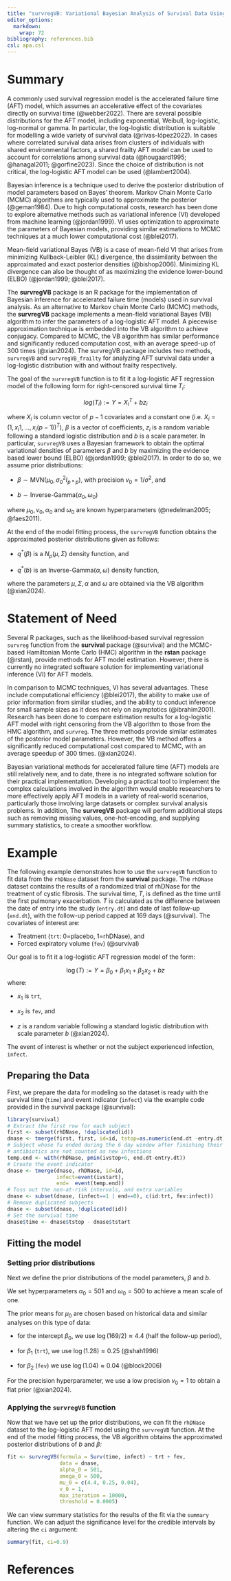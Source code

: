 ```yaml
---
title: "survregVB: Variational Bayesian Analysis of Survival Data Using a Log-Logistic Accelerated Failure Time Model"
editor_options: 
  markdown: 
    wrap: 72
bibliography: references.bib
csl: apa.csl
---
```


# Summary

A commonly used survival regression model is the accelerated failure
time (AFT) model, which assumes an accelerative effect of the covariates
directly on survival time (@webber2022). There are several possible
distributions for the AFT model, including exponential, Weibull,
log-logistic, log-normal or gamma. In particular, the log-logistic
distribution is suitable for modelling a wide variety of survival data
(@rivas-lópez2022). In cases where correlated survival data arises from
clusters of individuals with shared environmental factors, a shared
frailty AFT model can be used to account for correlations among survival
data (@hougaard1995; @hanagal2011; @gorfine2023). Since the choice of
distribution is not critical, the log-logistic AFT model can be used
(@lambert2004).

Bayesian inference is a technique used to derive the posterior
distribution of model parameters based on Bayes’ theorem. Markov Chain
Monte Carlo (MCMC) algorithms are typically used to approximate the
posterior (@geman1984). Due to high computational costs, research has
been done to explore alternative methods such as variational inference
(VI) developed from machine learning (@jordan1999). VI uses optimization
to approximate the parameters of Bayesian models, providing similar
estimations to MCMC techniques at a much lower computational cost
(@blei2017).

Mean-field variational Bayes (VB) is a case of mean-field VI that arises
from minimizing Kullback-Leibler (KL) divergence, the dissimilarity
between the approximated and exact posterior densities (@bishop2006).
Minimizing KL divergence can also be thought of as maximizing the
evidence lower-bound (ELBO) (@jordan1999; @blei2017).

The **survregVB** package is an R package for the implementation of
Bayesian inference for accelerated failure time (models) used in
survival analysis. As an alternative to Markov chain Monte Carlo (MCMC)
methods, the **survregVB** package implements a mean-field variational
Bayes (VB) algorithm to infer the parameters of a log-logistic AFT
model. A piecewise approximation technique is embedded into the VB
algorithm to achieve conjugacy. Compared to MCMC, the VB algorithm has
similar performance and significantly reduced computation cost, with an
average speed-up of 300 times (@xian2024). The survregVB package
includes two methods, `survregVB` and `survregVB_frailty` for analyzing
AFT survival data under a log-logistic distribution with and without
frailty respectively.

The goal of the `survregVB` function is to fit it a log-logistic AFT
regression model of the following form for right-censored survival time
$T_i$:

$$
log(T_i):=Y=X_i^T+bz_i
$$

where $X_i$ is column vector of $p-1$ covariates and a constant one
(i.e. $X_i=(1,x_i1,...,x_i(p-1))^T$), $\beta$ is a vector of
coefficients, $z_i$ is a random variable following a standard logistic
distribution and $b$ is a scale parameter. In particular, `survregVB`
uses a Bayesian framework to obtain the optimal variational densities of
parameters $\beta$ and $b$ by maximizing the evidence based lower bound
(ELBO) (@jordan1999; @blei2017). In order to do so, we assume prior
distributions:

-   $\beta\sim\text{MVN}(\mu_0,\sigma_0^2I_{p*p})$, with precision
    $v_0=1/\sigma^2$, and

-   $b\sim\text{Inverse-Gamma}(\alpha_0,\omega_0)$

where $\mu_0,v_0,\alpha_0$ and $\omega_0$ are known hyperparameters
(@nedelman2005; @faes2011).

At the end of the model fitting process, the `survregVB` function
obtains the approximated posterior distributions given as follows:

-   $q^*(\beta)$ is a $N_p(\mu,\Sigma)$ density function, and

-   $q^*(b)$ is an $\text{Inverse-Gamma}(\alpha,\omega)$ density
    function,

where the parameters $\mu,\Sigma,\alpha$ and $\omega$ are obtained via
the VB algorithm (@xian2024).

# Statement of Need

Several R packages, such as the likelihood-based survival regression
`survreg` function from the **survival** package (@survival) and the
MCMC-based Hamiltonian Monte Carlo (HMC) algorithm in the **rstan**
package (@rstan), provide methods for AFT model estimation. However,
there is currently no integrated software solution for implementing
variational inference (VI) for AFT models.

In comparison to MCMC techniques, VI has several advantages. These
include computational efficiency (@blei2017), the ability to make use of
prior information from similar studies, and the ability to conduct
inference for small sample sizes as it does not rely on asymptotics
(@ibrahim2001). Research has been done to compare estimation results for
a log-logistic AFT model with right censoring from the VB algorithm to
those from the HMC algorithm, and `survreg`. The three methods provide
similar estimates of the posterior model parameters. However, the VB
method offers a significantly reduced computational cost compared to
MCMC, with an average speedup of 300 times. (@xian2024).

Bayesian variational methods for accelerated failure time (AFT) models
are still relatively new, and to date, there is no integrated software
solution for their practical implementation. Developing a practical tool
to implement the complex calculations involved in the algorithm would
enable researchers to more effectively apply AFT models in a variety of
real-world scenarios, particularly those involving large datasets or
complex survival analysis problems. In addition, The **survregVB**
package will perform additional steps such as removing missing values,
one-hot-encoding, and supplying summary statistics, to create a smoother
workflow.

# Example

The following example demonstrates how to use the `survregVB` function
to fit data from the `rhDNase` dataset from the **survival** package.
The `rhDNase` dataset contains the results of a randomized trial of
rhDNase for the treatment of cystic fibrosis. The survival time, *T*, is
defined as the time until the first pulmonary exacerbation. *T* is
calculated as the difference between the date of entry into the study
(`entry.dt`) and date of last follow-up (`end.dt`), with the follow-up
period capped at 169 days (@survival). The covariates of interest are:

-   Treatment (`trt`: 0=placebo, 1=rhDNase), and
-   Forced expiratory volume (`fev`) (@survival)

Our goal is to fit it a log-logistic AFT regression model of the form:

$${\log(T):=Y=\beta_0+\beta_1x_1+\beta_2x_2+bz}$$ where:

-   $x_1$ is `trt`,

-   $x_2$ is `fev`, and

-   $z$ is a random variable following a standard logistic distribution
    with scale parameter *b* (@xian2024).

The event of interest is whether or not the subject experienced
infection, `infect`.

## Preparing the Data

First, we prepare the data for modeling so the dataset is ready with the
survival time (`time`) and event indicator (`infect`) via the example
code provided in the survival package (@survival):

``` r
library(survival)
# Extract the first row for each subject
first <- subset(rhDNase, !duplicated(id)) 
dnase <- tmerge(first, first, id=id, tstop=as.numeric(end.dt -entry.dt))
# Subject whose fu ended during the 6 day window after finishing their 
# antibiotics are not counted as new infections
temp.end <- with(rhDNase, pmin(ivstop+6, end.dt-entry.dt))
# Create the event indicator
dnase <- tmerge(dnase, rhDNase, id=id,
                infect=event(ivstart),
                end=  event(temp.end))
# Toss out the non-at-risk intervals, and extra variables
dnase <- subset(dnase, (infect==1 | end==0), c(id:trt, fev:infect))
# Remove duplicated subjects
dnase <- subset(dnase, !duplicated(id))
# Set the survival time 
dnase$time <- dnase$tstop - dnase$tstart
```

## Fitting the model

### Setting prior distributions

Next we define the prior distributions of the model parameters, *β* and
*b*.

We set hyperparameters $\alpha_0=501$ and $\omega_0=500$ to achieve a
mean scale of one.

The prior means for $\mu_0$ are chosen based on historical data and
similar analyses on this type of data:

-   for the intercept $\beta_0$, we use $\log(169/2)\approx4.4$ (half
    the follow-up period),

-   for $\beta_1$ (`trt`), we use $\log(1.28)\approx0.25$ (@shah1996)

-   for $\beta_2$ (`fev`) we use $\log(1.04)\approx0.04$ (@block2006)

For the precision hyperparameter, we use a low precision $v_0=1$ to
obtain a flat prior (@xian2024).

### Applying the `survregVB` function

Now that we have set up the prior distributions, we can fit the
`rhDNase` dataset to the log-logistic AFT model using the `survregVB`
function. At the end of the model fitting process, the VB algorithm
obtains the approximated posterior distributions of *b* and *β:*

``` r
fit <- survregVB(formula = Surv(time, infect) ~ trt + fev, 
                 data = dnase, 
                 alpha_0 = 501,
                 omega_0 = 500,
                 mu_0 = c(4.4, 0.25, 0.04), 
                 v_0 = 1, 
                 max_iteration = 10000, 
                 threshold = 0.0005)
```

We can view summary statistics for the results of the fit via the
`summary` function. We can adjust the significance level for the
credible intervals by altering the `ci` argument:

``` r
summary(fit, ci=0.9)
```

# References
